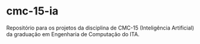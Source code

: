 # cmc-15-ia
Repositório para os projetos da disciplina de CMC-15 (Inteligência Artificial) da graduação em Engenharia de Computação do ITA.
